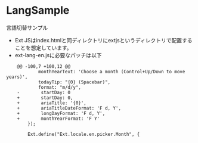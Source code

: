 LangSample
==========

言語切替サンプル

* Ext JSはindex.htmlと同ディレクトリにextjsというディレクトリで配置することを想定しています。
* ext-lang-en.jsに必要なパッチは以下
```
    @@ -100,7 +100,12 @@
            monthYearText: 'Choose a month (Control+Up/Down to move years)',
            todayTip: "{0} (Spacebar)",
            format: "m/d/y",
    -        startDay: 0
    +        startDay: 0,
    +        ariaTitle: '{0}',
    +        ariaTitleDateFormat: 'F d, Y',
    +        longDayFormat: 'F d, Y',
    +        monthYearFormat: 'F Y'
        });

        Ext.define("Ext.locale.en.picker.Month", {
```
